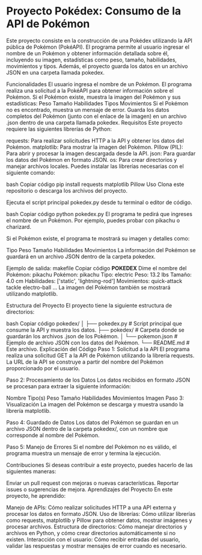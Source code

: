 # Proyecto Pokédex: Consumo de la API de Pokémon
Este proyecto consiste en la construcción de una Pokédex utilizando la API pública de Pokémon (PokéAPI). El programa permite al usuario ingresar el nombre de un Pokémon y obtener información detallada sobre él, incluyendo su imagen, estadísticas como peso, tamaño, habilidades, movimientos y tipos. Además, el proyecto guarda los datos en un archivo JSON en una carpeta llamada pokedex.

Funcionalidades
El usuario ingresa el nombre de un Pokémon.
El programa realiza una solicitud a la PokéAPI para obtener información sobre el Pokémon.
Si el Pokémon existe, muestra la imagen del Pokémon y sus estadísticas:
Peso
Tamaño
Habilidades
Tipos
Movimientos
Si el Pokémon no es encontrado, muestra un mensaje de error.
Guarda los datos completos del Pokémon (junto con el enlace de la imagen) en un archivo .json dentro de una carpeta llamada pokedex.
Requisitos
Este proyecto requiere las siguientes librerías de Python:

requests: Para realizar solicitudes HTTP a la API y obtener los datos del Pokémon.
matplotlib: Para mostrar la imagen del Pokémon.
Pillow (PIL): Para abrir y procesar la imagen descargada desde la API.
json: Para guardar los datos del Pokémon en formato JSON.
os: Para crear directorios y manejar archivos locales.
Puedes instalar las librerías necesarias con el siguiente comando:

bash
Copiar código
pip install requests matplotlib Pillow
Uso
Clona este repositorio o descarga los archivos del proyecto.

Ejecuta el script principal pokedex.py desde tu terminal o editor de código.

bash
Copiar código
python pokedex.py
El programa te pedirá que ingreses el nombre de un Pokémon. Por ejemplo, puedes probar con pikachu o charizard.

Si el Pokémon existe, el programa te mostrará su imagen y detalles como:

Tipo
Peso
Tamaño
Habilidades
Movimientos
La información del Pokémon se guardará en un archivo JSON dentro de la carpeta pokedex.

Ejemplo de salida:
makefile
Copiar código
******POKEDEX******
Dime el nombre del Pokémon: pikachu
Pokémon:    pikachu
Tipo:       electric
Peso:       13.2 lbs
Tamaño:     4.0 cm
Habilidades: ['static', 'lightning-rod']
Movimientos:
    quick-attack
    tackle
    electro-ball
    ...
La imagen del Pokémon también se mostrará utilizando matplotlib.

Estructura del Proyecto
El proyecto tiene la siguiente estructura de directorios:

bash
Copiar código
pokedex/
│
├── pokedex.py                # Script principal que consume la API y muestra los datos.
├── pokedex/                  # Carpeta donde se guardarán los archivos .json de los Pokémon.
│   └── pokemon.json          # Ejemplo de archivo JSON con los datos del Pokémon.
└── README.md                 # Este archivo.
Explicación del Código
Paso 1: Solicitud a la API
El programa realiza una solicitud GET a la API de Pokémon utilizando la librería requests. La URL de la API se construye a partir del nombre del Pokémon proporcionado por el usuario.

Paso 2: Procesamiento de los Datos
Los datos recibidos en formato JSON se procesan para extraer la siguiente información:

Nombre
Tipo(s)
Peso
Tamaño
Habilidades
Movimientos
Imagen
Paso 3: Visualización
La imagen del Pokémon se descarga y muestra usando la librería matplotlib.

Paso 4: Guardado de Datos
Los datos del Pokémon se guardan en un archivo JSON dentro de la carpeta pokedex/, con un nombre que corresponde al nombre del Pokémon.

Paso 5: Manejo de Errores
Si el nombre del Pokémon no es válido, el programa muestra un mensaje de error y termina la ejecución.

Contribuciones
Si deseas contribuir a este proyecto, puedes hacerlo de las siguientes maneras:

Enviar un pull request con mejoras o nuevas características.
Reportar issues o sugerencias de mejora.
Aprendizajes del Proyecto
En este proyecto, he aprendido:

Manejo de APIs: Cómo realizar solicitudes HTTP a una API externa y procesar los datos en formato JSON.
Uso de librerías: Cómo utilizar librerías como requests, matplotlib y Pillow para obtener datos, mostrar imágenes y procesar archivos.
Estructura de directorios: Cómo manejar directorios y archivos en Python, y cómo crear directorios automáticamente si no existen.
Interacción con el usuario: Cómo recibir entradas del usuario, validar las respuestas y mostrar mensajes de error cuando es necesario.
